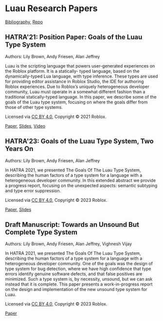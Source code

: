 # Luau Research Papers

[Bibliography](luau.bib), [Repo](https://github.com/luau-lang/research)

## HATRA'21: Position Paper: Goals of the Luau Type System

Authors: Lily Brown, Andy Friesen, Alan Jeffrey

Luau is the scripting language that powers user-generated experiences on the Roblox platform. It is a statically- typed language, based on the dynamically-typed Lua language, with type inference. These types are used for providing editor assistance in Roblox Studio, the IDE for authoring Roblox experiences. Due to Roblox’s uniquely heterogeneous developer community, Luau must operate in a somewhat different fashion than a traditional statically-typed language. In this paper, we describe some of the goals of the Luau type system, focusing on where the goals differ from those of other type systems.

Licensed via [CC BY 4.0](https://creativecommons.org/licenses/by/4.0/),
Copyright © 2021 Roblox.

[Paper](hatra21/hatra21.pdf), [Slides](hatra21/talk.pdf), [Video](https://www.youtube.com/watch?v=nziiBPtB0eQ)

## HATRA'23: Goals of the Luau Type System, Two Years On

Authors: Lily Brown, Andy Friesen, Alan Jeffrey

In HATRA 2021, we presented The Goals Of The Luau Type System, describing the human factors of a type system for a language with a heterogeneous developer community. In this extended abstract we provide a progress report, focusing on the unexpected aspects: semantic subtyping and type error suppression.

Licensed via [CC BY 4.0](https://creativecommons.org/licenses/by/4.0/),
Copyright © 2023 Roblox.

[Paper](hatra23/hatra23.pdf), [Slides](hatra23/talk.pdf)

## Draft Manuscript: Towards an Unsound But Complete Type System

Authors: Lily Brown, Andy Friesen, Alan Jeffrey, Vighnesh Vijay

In HATRA 2021, we presented The Goals Of The Luau Type System, describing the human factors of a type system for a language with a heterogeneous developer community. One of the goals was the design of type system for bug detection, where we have high confidence that type errors identify genuine software defects, and that false positives are minimized. Such a type system is, by necessity, unsound, but we can ask instead that it is complete. This paper presents a work-in-progress report on the design and implementation of the new unsound type system for Luau.

Licensed via [CC BY 4.0](https://creativecommons.org/licenses/by/4.0/),
Copyright © 2023 Roblox.

[Paper](incorrectness24/incorrectness24.pdf)
